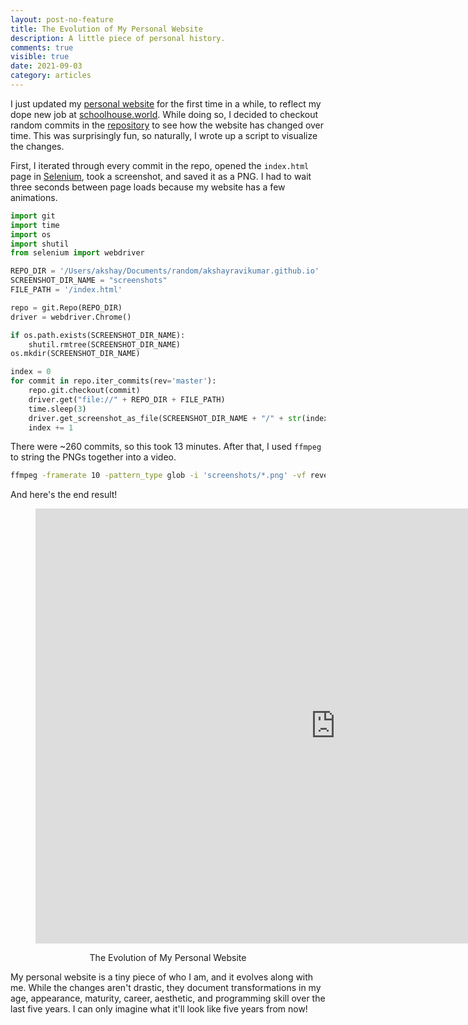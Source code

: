 ```yaml
---
layout: post-no-feature
title: The Evolution of My Personal Website
description: A little piece of personal history.
comments: true
visible: true
date: 2021-09-03
category: articles
---
```


I just updated my [personal website](https://akshayr.xyz) for the first time in a while, to reflect my dope new job at [schoolhouse.world](https://schoolhouse.world). While doing so, I decided to checkout random commits in the [repository](https://github.com/akshayravikumar/blog) to see how the website has changed over time. This was surprisingly fun, so naturally, I wrote up a script to visualize the changes.

First, I iterated through every commit in the repo, opened the `index.html` page in [Selenium](https://www.selenium.dev/), took a screenshot, and saved it as a PNG. I had to wait three seconds between page loads because my website has a few animations.

```python
import git
import time
import os
import shutil
from selenium import webdriver

REPO_DIR = '/Users/akshay/Documents/random/akshayravikumar.github.io'
SCREENSHOT_DIR_NAME = "screenshots"
FILE_PATH = '/index.html'

repo = git.Repo(REPO_DIR)
driver = webdriver.Chrome()

if os.path.exists(SCREENSHOT_DIR_NAME):
    shutil.rmtree(SCREENSHOT_DIR_NAME)
os.mkdir(SCREENSHOT_DIR_NAME)

index = 0
for commit in repo.iter_commits(rev='master'):
    repo.git.checkout(commit)
    driver.get("file://" + REPO_DIR + FILE_PATH)
    time.sleep(3)
    driver.get_screenshot_as_file(SCREENSHOT_DIR_NAME + "/" + str(index).zfill(3) + ".png")
    index += 1
```

There were ~260 commits, so this took 13 minutes. After that, I used `ffmpeg` to string the PNGs together into a video.

```bash
ffmpeg -framerate 10 -pattern_type glob -i 'screenshots/*.png' -vf reverse -pix_fmt yuv420p -c:v libx264 out.mp4
```

And here's the end result!

<figure style="text-align: center">
	<iframe style="max-width: 1200px; max-height: 870px; width: 100vw; height: 72.5vw;" max-height="960" width="100vw" height="56.25vw" src="https://www.youtube.com/embed/48ei9SThEyQ" frameborder="0" allow="accelerometer; autoplay; encrypted-media; gyroscope; picture-in-picture" allowfullscreen></iframe>
	<figcaption style="margin-top: 1em;">The Evolution of My Personal Website</figcaption>
</figure>


My personal website is a tiny piece of who I am, and it evolves along with me. While the changes aren't drastic, they document transformations in my age, appearance, maturity, career, aesthetic, and programming skill over the last five years. I can only imagine what it'll look like five years from now!
